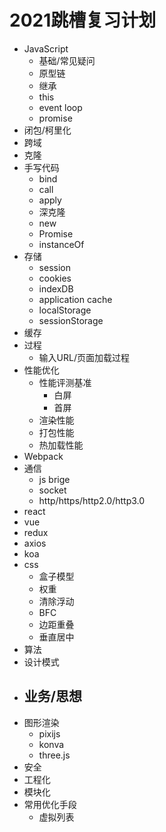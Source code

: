 # 2021跳槽复习计划
- JavaScript
  - 基础/常见疑问
  - 原型链
  - 继承
  - this
  - event loop
  - promise
- 闭包/柯里化
- 跨域
- 克隆
- 手写代码
  - bind
  - call
  - apply
  - 深克隆
  - new
  - Promise
  - instanceOf
- 存储
  - session
  - cookies
  - indexDB
  - application cache
  - localStorage
  - sessionStorage
- 缓存
- 过程
  - 输入URL/页面加载过程
- 性能优化
  - 性能评测基准
    - 白屏
    - 首屏
  - 渲染性能
  - 打包性能
  - 热加载性能
- Webpack
- 通信
  - js brige
  - socket
  - http/https/http2.0/http3.0
- react
- vue
- redux
- axios
- koa
- css
  - 盒子模型
  - 权重
  - 清除浮动
  - BFC
  - 边距重叠
  - 垂直居中
- 算法
- 设计模式
- 业务/思想
  - 
- 图形渲染
  - pixijs
  - konva
  - three.js
- 安全
- 工程化
- 模块化
- 常用优化手段
  - 虚拟列表